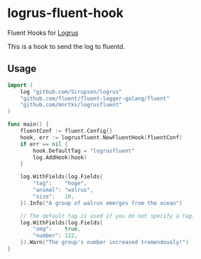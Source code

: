 # logrus-fluent-hook

Fluent Hooks for [Logrus](https://github.com/Sirupsen/logrus)

This is a hook to send the log to fluentd.

## Usage

```go
import (
	log "github.com/Sirupsen/logrus"
	"github.com/fluent/fluent-logger-golang/fluent"
	"github.com/mnrtks/logrusfluent"
)

func main() {
	fluentConf := fluent.Config{}
	hook, err := logrusfluent.NewFluentHook(fluentConf)
	if err == nil {
		hook.DefaultTag = "logrusfluent"
		log.AddHook(hook)
	}

	log.WithFields(log.Fields{
		"tag":    "hoge",
		"animal": "walrus",
		"size":   10,
	}).Info("A group of walrus emerges from the ocean")

	// The default tag is used if you do not specify a tag.
	log.WithFields(log.Fields{
		"omg":    true,
		"number": 122,
	}).Warn("The group's number increased tremendously!")
}
```
